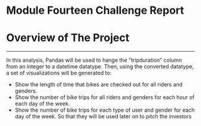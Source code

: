 # Module Fourteen Challenge Report

# Overview of The Project
---

In this analysis, Pandas will be used to hange the "tripduration" column from an integer to a datetime datatype. Then, using the converted datatype, a set of visualizations will be generated to: 
- Show the length of time that bikes are checked out for all riders and genders.
- Show the number of bike trips for all riders and genders for each hour of each day of the week.
- Show the number of bike trips for each type of user and gender for each day of the week.
So that they will be used later on to pitch the investors 
